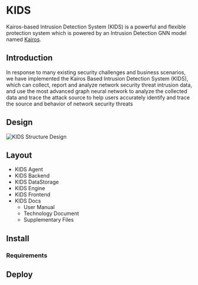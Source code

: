 # KIDS

Kairos-based Intrusion Detection System (KIDS) is a powerful and flexible protection system which is powered by an Intrusion Detection GNN model named [Kairos](https://github.com/ProvenanceAnalytics/kairos/tree/main).

## Introduction

In response to many existing security challenges and business scenarios, we have implemented the Kairos Based Intrusion Detection System (KIDS), which can collect, report and analyze network security threat intrusion data, and use the most advanced graph neural network to analyze the collected data and trace the attack source to help users accurately identify and trace the source and behavior of network security threats

## Design

![KIDS Structure Design](https://github.com/RuijieWu/KIDS/blob/main/Assets/KIDS%20structure.png)

## Layout

- KIDS Agent
- KIDS Backend
- KIDS DataStorage
- KIDS Engine
- KIDS Frontend
- KIDS Docs
  - User Manual
  - Technology Document
  - Supplementary Files

## Install

### Requirements

## Deploy
